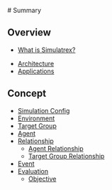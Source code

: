 ‌# Summary​

## Overview

* [What is Simulatrex?](overview/about.md)
<!-- * [Why Simulatrex?](overview/why-simulatrex.md) -->
* [Architecture](overview/architecture.md)
* [Applications](overview/applications.md)

<!-- ## How to

* [Run your first simulation](how-to/first-simulation.md)
* [Market Simulation](how-to/market-simulation.md)
* [Crisis Simulation](how-to/crisis-simulation.md)
* [Policy Simulation](how-to/policy-simulation.md)
* [Prisoner's Dilemma](how-to/prisoners-simulation.md) -->

## Concept

* [Simulation Config](concept/simulfiration-config.md)
* [Environment](concept/environment.md)
* [Target Group](concept/target-group.md)
* [Agent](concept/agent.md)
* [Relationship]()
    * [Agent Relationship](concept/relationship/agent-relationship.md)
    * [Target Group Relationship](concept/relationship/target-relationship.md)
* [Event](concept/event.md)
* [Evaluation]()
    * [Objective](concept/evaluation/objective.md)


